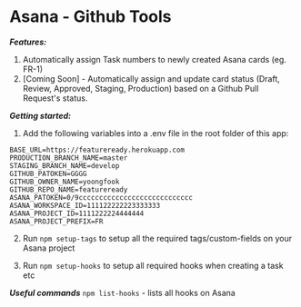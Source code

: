 # Asana - Github Tools

**_Features:_**

1. Automatically assign Task numbers to newly created Asana cards (eg. FR-1)
2. [Coming Soon] - Automatically assign and update card status (Draft, Review, Approved, Staging, Production) based on a Github Pull Request's status.

**_Getting started:_**

1. Add the following variables into a .env file in the root folder of this app:

```
BASE_URL=https://featureready.herokuapp.com
PRODUCTION_BRANCH_NAME=master
STAGING_BRANCH_NAME=develop
GITHUB_PATOKEN=GGGG
GITHUB_OWNER_NAME=yoongfook
GITHUB_REPO_NAME=featureready
ASANA_PATOKEN=0/9cccccccccccccccccccccccccccc
ASANA_WORKSPACE_ID=111122222223333333
ASANA_PROJECT_ID=1111222224444444
ASANA_PROJECT_PREFIX=FR
```

2. Run `npm setup-tags` to setup all the required tags/custom-fields on your Asana project

3. Run `npm setup-hooks` to setup all required hooks when creating a task etc

**_Useful commands_**
`npm list-hooks` - lists all hooks on Asana
